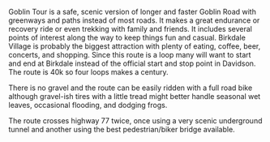 
Goblin Tour is a safe, scenic version of longer and faster Goblin Road with greenways and paths instead of most roads. It makes a great endurance or recovery ride or even trekking with family and friends. It includes several points of interest along the way to keep things fun and casual. Birkdale Village is probably the biggest attraction with plenty of eating, coffee, beer, concerts, and shopping. Since this route is a loop many will want to start and end at Birkdale instead of the official start and stop point in Davidson. The route is 40k so four loops makes a century.

There is no gravel and the route can be easily ridden with a full road bike although gravel-ish tires with a little tread might better handle seasonal wet leaves, occasional flooding, and dodging frogs. 

The route crosses highway 77 twice, once using a very scenic underground tunnel and another using the best pedestrian/biker bridge available.